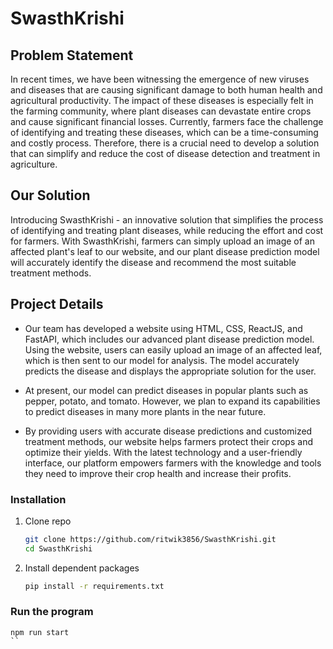 # SwasthKrishi

## Problem Statement

In recent times, we have been witnessing the emergence of new viruses and diseases that are causing significant damage to both human health and agricultural productivity. The impact of these diseases is especially felt in the farming community, where plant diseases can devastate entire crops and cause significant financial losses. Currently, farmers face the challenge of identifying and treating these diseases, which can be a time-consuming and costly process. Therefore, there is a crucial need to develop a solution that can simplify and reduce the cost of disease detection and treatment in agriculture.


## Our Solution

Introducing SwasthKrishi - an innovative solution that simplifies the process of identifying and treating plant diseases, while reducing the effort and cost for farmers. With SwasthKrishi, farmers can simply upload an image of an affected plant's leaf to our website, and our plant disease prediction model will accurately identify the disease and recommend the most suitable treatment methods.

## Project Details

* Our team has developed a website using HTML, CSS, ReactJS, and FastAPI, which includes our advanced plant disease prediction model. Using the website, users can easily upload an image of an affected leaf, which is then sent to our model for analysis. The model accurately predicts the disease and displays the appropriate solution for the user.

* At present, our model can predict diseases in popular plants such as pepper, potato, and tomato. However, we plan to expand its capabilities to predict diseases in many more plants in the near future.

* By providing users with accurate disease predictions and customized treatment methods, our website helps farmers protect their crops and optimize their yields. With the latest technology and a user-friendly interface, our platform empowers farmers with the knowledge and tools they need to improve their crop health and increase their profits.


### Installation

1. Clone repo

    ```bash
    git clone https://github.com/ritwik3856/SwasthKrishi.git
    cd SwasthKrishi
    ```
2. Install dependent packages
    ```bash
    pip install -r requirements.txt
   ```

### Run the program
   ```
   npm run start
   ``

